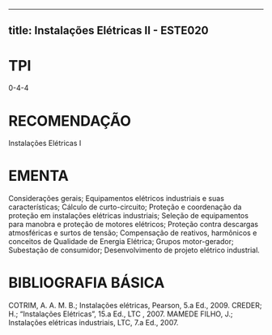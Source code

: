 
---
title: Instalações Elétricas II - ESTE020 
---

# TPI

0-4-4

# RECOMENDAÇÃO

Instalações Elétricas I

# EMENTA

Considerações gerais; Equipamentos elétricos industriais e suas características; Cálculo de curto-circuito; Proteção e coordenação da proteção em instalações elétricas industriais; Seleção de equipamentos para manobra e proteção de motores elétricos; Proteção contra descargas atmosféricas e surtos de tensão; Compensação de reativos, harmônicos e conceitos de Qualidade de Energia Elétrica; Grupos motor-gerador; Subestação de consumidor; Desenvolvimento de projeto elétrico industrial.

# BIBLIOGRAFIA BÁSICA

COTRIM, A. A. M. B.; Instalações elétricas, Pearson, 5.a Ed., 2009.
CREDER; H.; “Instalações Elétricas”, 15.a Ed., LTC , 2007.
MAMEDE FILHO, J.; Instalações elétricas industriais, LTC, 7.a Ed., 2007.
        